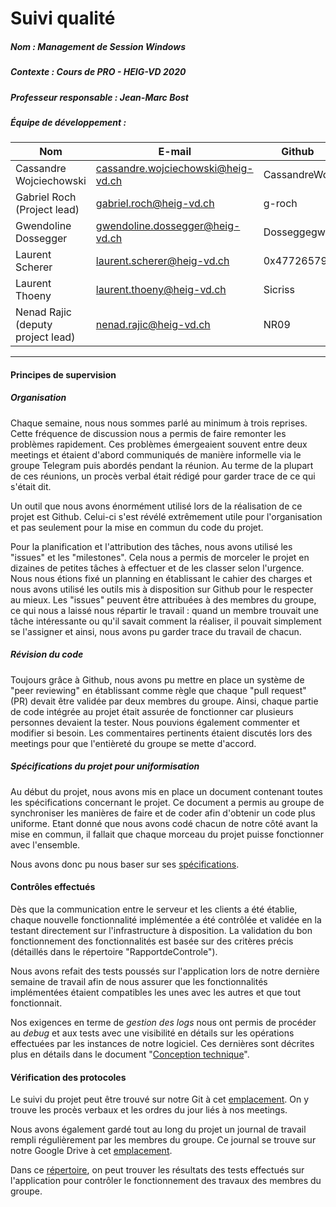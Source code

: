 # Suivi qualité
##### Nom : Management de Session Windows

##### Contexte : Cours de PRO - HEIG-VD 2020

##### Professeur responsable : Jean-Marc Bost

##### Équipe de développement :

| Nom                               | E-mail                                                       | Github       |
| --------------------------------- | ------------------------------------------------------------ | ------------ |
| Cassandre Wojciechowski           | [cassandre.wojciechowski@heig-vd.ch](mailto:cassandre.wojciechowski@heig-vd.ch) | CassandreWoj |
| Gabriel Roch (Project lead)       | [gabriel.roch@heig-vd.ch](mailto:gabriel.roch@heig-vd.ch)    | g-roch       |
| Gwendoline Dossegger              | [gwendoline.dossegger@heig-vd.ch](mailto:gwendoline.dossegger@heig-vd.ch) | Dosseggegw1  |
| Laurent Scherer                   | [laurent.scherer@heig-vd.ch](mailto:laurent.scherer@heig-vd.ch) | 0x47726579   |
| Laurent Thoeny                    | [laurent.thoeny@heig-vd.ch](mailto:laurent.thoeny@heig-vd.ch) | Sicriss      |
| Nenad Rajic (deputy project lead) | [nenad.rajic@heig-vd.ch](mailto:nenad.rajic@heig-vd.ch)      | NR09         |

----

#### Principes de supervision

##### Organisation

Chaque semaine, nous nous sommes parlé au minimum à trois reprises. Cette fréquence de discussion nous a permis de faire remonter les problèmes rapidement. Ces problèmes émergeaient souvent entre deux meetings et étaient d'abord communiqués de manière informelle via le groupe Telegram puis abordés pendant la réunion. Au terme de la plupart de ces réunions, un procès verbal était rédigé pour garder trace de ce qui s'était dit. 

Un outil que nous avons énormément utilisé lors de la réalisation de ce projet est Github. Celui-ci s'est révélé extrêmement utile pour l'organisation et pas seulement pour la mise en commun du code du projet. 

Pour la planification et l'attribution des tâches, nous avons utilisé les "issues" et les "milestones". Cela nous a permis de morceler le projet en dizaines de petites tâches à effectuer et de les classer selon l'urgence. Nous nous étions fixé un planning en établissant le cahier des charges et nous avons utilisé les outils mis à disposition sur Github pour le respecter au mieux. Les "issues" peuvent être attribuées à des membres du groupe, ce qui nous a laissé nous répartir le travail : quand un membre trouvait une tâche intéressante ou qu'il savait comment la réaliser, il pouvait simplement se l'assigner et ainsi, nous avons pu garder trace du travail de chacun. 

##### Révision du code

Toujours grâce à Github, nous avons pu mettre en place un système de "peer reviewing" en établissant comme règle que chaque "pull request" (PR) devait être validée par deux membres du groupe. Ainsi, chaque partie de code intégrée au projet était assurée de fonctionner car plusieurs personnes devaient la tester. Nous pouvions également commenter et modifier si besoin. Les commentaires pertinents étaient discutés lors des meetings pour que l'entièreté du groupe se mette d'accord. 

##### Spécifications du projet pour uniformisation 

Au début du projet, nous avons mis en place un document contenant toutes les spécifications concernant le projet. Ce document a permis au groupe de synchroniser les manières de faire et de coder afin d'obtenir un code plus uniforme. Etant donné que nous avons codé chacun de notre côté avant la mise en commun, il fallait que chaque morceau du projet puisse fonctionner avec l'ensemble. 

Nous avons donc pu nous baser sur ses [spécifications](https://github.com/HEIGVD-PRO-A-07/HEIGVD-PRO-A-07/blob/master/specs.md). 

#### Contrôles effectués

Dès que la communication entre le serveur et les clients a été établie, chaque nouvelle fonctionnalité implémentée a été contrôlée et validée en la testant directement sur l'infrastructure à disposition. La validation du bon fonctionnement des fonctionnalités est basée sur des critères précis (détaillés dans le répertoire "RapportdeControle").

Nous avons refait des tests poussés sur l'application lors de notre dernière semaine de travail afin de nous assurer que les fonctionnalités implémentées étaient compatibles les unes avec les autres et que tout fonctionnait. 

Nos exigences en terme de _gestion des logs_ nous ont permis de procéder au _debug_ et aux tests avec une visibilité en détails sur les opérations effectuées par les instances de notre logiciel. Ces dernières sont décrites plus en détails dans le document "[Conception technique](https://github.com/HEIGVD-PRO-A-07/HEIGVD-PRO-A-07-Documentation/tree/master/rapport)".

#### Vérification des protocoles

Le suivi du projet peut être trouvé sur notre Git à cet [emplacement](https://github.com/HEIGVD-PRO-A-07/HEIGVD-PRO-A-07-Organisation). On y trouve les procès verbaux et les ordres du jour liés à nos meetings. 

Nous avons également gardé tout au long du projet un journal de travail rempli régulièrement par les membres du groupe. Ce journal se trouve sur notre Google Drive à cet [emplacement](https://drive.google.com/drive/u/1/folders/1sF0pq3aViTvDxD7CISzfavcqVbe3I243). 

Dans ce [répertoire](https://github.com/HEIGVD-PRO-A-07/HEIGVD-PRO-A-07-Documentation/tree/master/rapport/RapportDeControle), on peut trouver les résultats des tests effectués sur l'application pour contrôler le fonctionnement des travaux des membres du groupe. 
